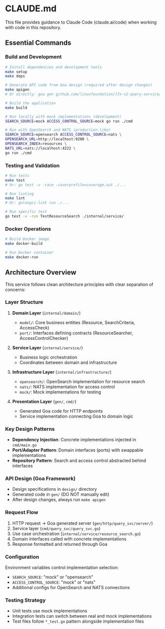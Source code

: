 # CLAUDE.md

This file provides guidance to Claude Code (claude.ai/code) when working with code in this repository.

## Essential Commands

### Build and Development

```bash
# Install dependencies and development tools
make setup
make deps

# Generate API code from Goa design (required after design changes)
make apigen
# Or directly: goa gen github.com/linuxfoundation/lfx-v2-query-service/design

# Build the application
make build

# Run locally with mock implementations (development)
SEARCH_SOURCE=mock ACCESS_CONTROL_SOURCE=mock go run ./cmd

# Run with OpenSearch and NATS (production-like)
SEARCH_SOURCE=opensearch ACCESS_CONTROL_SOURCE=nats \
OPENSEARCH_URL=http://localhost:9200 \
OPENSEARCH_INDEX=resources \
NATS_URL=nats://localhost:4222 \
go run ./cmd
```

### Testing and Validation

```bash
# Run tests
make test
# Or: go test -v -race -coverprofile=coverage.out ./...

# Run linting
make lint
# Or: golangci-lint run ./...

# Run specific test
go test -v -run TestResourceSearch ./internal/service/
```

### Docker Operations

```bash
# Build Docker image
make docker-build

# Run Docker container
make docker-run
```

## Architecture Overview

This service follows clean architecture principles with clear separation of concerns:

### Layer Structure

1. **Domain Layer** (`internal/domain/`)
   - `model/`: Core business entities (Resource, SearchCriteria, AccessCheck)
   - `port/`: Interfaces defining contracts (ResourceSearcher, AccessControlChecker)

2. **Service Layer** (`internal/service/`)
   - Business logic orchestration
   - Coordinates between domain and infrastructure

3. **Infrastructure Layer** (`internal/infrastructure/`)
   - `opensearch/`: OpenSearch implementation for resource search
   - `nats/`: NATS implementation for access control
   - `mock/`: Mock implementations for testing

4. **Presentation Layer** (`gen/`, `cmd/`)
   - Generated Goa code for HTTP endpoints
   - Service implementation connecting Goa to domain logic

### Key Design Patterns

- **Dependency Injection**: Concrete implementations injected in `cmd/main.go`
- **Port/Adapter Pattern**: Domain interfaces (ports) with swappable implementations
- **Repository Pattern**: Search and access control abstracted behind interfaces

### API Design (Goa Framework)

- Design specifications in `design/` directory
- Generated code in `gen/` (DO NOT manually edit)
- After design changes, always run `make apigen`

### Request Flow

1. HTTP request → Goa generated server (`gen/http/query_svc/server/`)
2. Service layer (`cmd/query_svc/query_svc.go`)
3. Use case orchestration (`internal/service/resource_search.go`)
4. Domain interfaces called with concrete implementations
5. Response formatted and returned through Goa

### Configuration

Environment variables control implementation selection:

- `SEARCH_SOURCE`: "mock" or "opensearch"
- `ACCESS_CONTROL_SOURCE`: "mock" or "nats"
- Additional configs for OpenSearch and NATS connections

### Testing Strategy

- Unit tests use mock implementations
- Integration tests can switch between real and mock implementations
- Test files follow `*_test.go` pattern alongside implementation files
